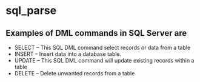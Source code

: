 # sql_parse
## Examples of DML commands  in SQL Server are
* SELECT – This SQL DML command select records or data from a table
* INSERT – Insert data into a database table.
* UPDATE – This SQL DML command will update existing records within a table
* DELETE – Delete unwanted records from a table 